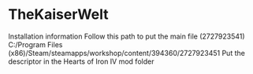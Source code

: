 # TheKaiserWelt
Installation information
Follow this path to put the main file (2727923541) C:/Program Files (x86)/Steam/steamapps/workshop/content/394360/2727923451
Put the descriptor in the Hearts of Iron IV mod folder
